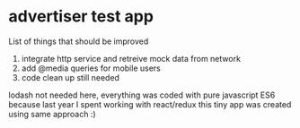 # advertiser test app
List of things that should be improved
1. integrate http service and retreive mock data from network
2. add @media queries for mobile users
3. code clean up still needed

lodash not needed here, everything was coded with pure javascript ES6
because last year I spent working with react/redux this tiny app was created using same approach :)